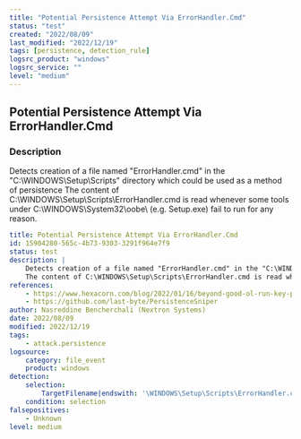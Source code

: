 ```yaml
---
title: "Potential Persistence Attempt Via ErrorHandler.Cmd"
status: "test"
created: "2022/08/09"
last_modified: "2022/12/19"
tags: [persistence, detection_rule]
logsrc_product: "windows"
logsrc_service: ""
level: "medium"
---
```


## Potential Persistence Attempt Via ErrorHandler.Cmd

### Description

Detects creation of a file named "ErrorHandler.cmd" in the "C:\WINDOWS\Setup\Scripts\" directory which could be used as a method of persistence
The content of C:\WINDOWS\Setup\Scripts\ErrorHandler.cmd is read whenever some tools under C:\WINDOWS\System32\oobe\ (e.g. Setup.exe) fail to run for any reason.


```yml
title: Potential Persistence Attempt Via ErrorHandler.Cmd
id: 15904280-565c-4b73-9303-3291f964e7f9
status: test
description: |
    Detects creation of a file named "ErrorHandler.cmd" in the "C:\WINDOWS\Setup\Scripts\" directory which could be used as a method of persistence
    The content of C:\WINDOWS\Setup\Scripts\ErrorHandler.cmd is read whenever some tools under C:\WINDOWS\System32\oobe\ (e.g. Setup.exe) fail to run for any reason.
references:
    - https://www.hexacorn.com/blog/2022/01/16/beyond-good-ol-run-key-part-135/
    - https://github.com/last-byte/PersistenceSniper
author: Nasreddine Bencherchali (Nextron Systems)
date: 2022/08/09
modified: 2022/12/19
tags:
    - attack.persistence
logsource:
    category: file_event
    product: windows
detection:
    selection:
        TargetFilename|endswith: '\WINDOWS\Setup\Scripts\ErrorHandler.cmd'
    condition: selection
falsepositives:
    - Unknown
level: medium

```
